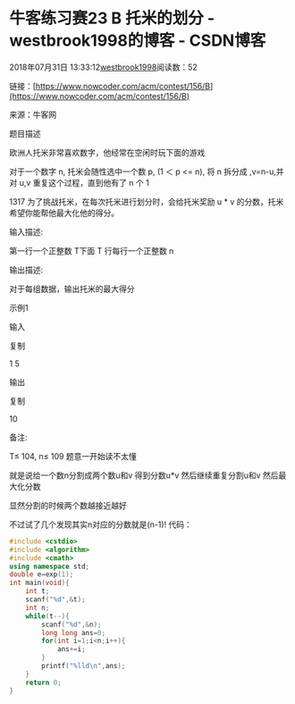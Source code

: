 # 牛客练习赛23 B 托米的划分 - westbrook1998的博客 - CSDN博客





2018年07月31日 13:33:12[westbrook1998](https://me.csdn.net/westbrook1998)阅读数：52








> 
链接：[https://www.nowcoder.com/acm/contest/156/B](https://www.nowcoder.com/acm/contest/156/B)

  来源：牛客网 

  题目描述  

  欧洲人托米非常喜欢数字，他经常在空闲时玩下面的游戏 

  对于一个数字 n, 托米会随性选中一个数 p, (1 ＜ p <=  n), 将 n 拆分成 ,v=n-u,并对 u,v 重复这个过程，直到他有了 n 个 1 

  1317 为了挑战托米，在每次托米进行划分时，会给托米奖励 u * v 的分数，托米希望你能帮他最大化他的得分。 

  输入描述: 

  第一行一个正整数 T下面 T 行每行一个正整数 n 

  输出描述: 

  对于每组数据，输出托米的最大得分 

  示例1 

  输入 

  复制 

  1 5 

  输出 

  复制 

  10 

  备注: 

  T≤ 104, n≤ 109
题意一开始读不太懂 

就是说给一个数n分割成两个数u和v 得到分数u*v 然后继续重复分割u和v 然后最大化分数 

显然分割的时候两个数越接近越好 

不过试了几个发现其实n对应的分数就是(n-1)!
代码：

```cpp
#include <cstdio>
#include <algorithm>
#include <cmath>
using namespace std;
double e=exp(1);
int main(void){
    int t;
    scanf("%d",&t);
    int n;
    while(t--){
        scanf("%d",&n);
        long long ans=0;
        for(int i=1;i<n;i++){
            ans+=i;
        }
        printf("%lld\n",ans);
    }
    return 0;
}
```






